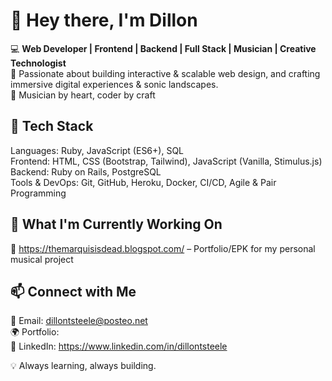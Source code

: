 # 👋 Hey there, I'm Dillon

💻 **Web Developer | Frontend | Backend | Full Stack | Musician | Creative Technologist**  
🚀 Passionate about building interactive & scalable web design, and crafting immersive digital experiences & sonic landscapes.  
🎸 Musician by heart, coder by craft  

## 🔧 Tech Stack  
Languages: Ruby, JavaScript (ES6+), SQL  
Frontend: HTML, CSS (Bootstrap, Tailwind), JavaScript (Vanilla, Stimulus.js)  
Backend: Ruby on Rails, PostgreSQL  
Tools & DevOps: Git, GitHub, Heroku, Docker, CI/CD, Agile & Pair Programming    

## 🚀 What I'm Currently Working On  
🔹 https://themarquisisdead.blogspot.com/ – Portfolio/EPK for my personal musical project  

## 📫 Connect with Me  
📧 Email: dillontsteele@posteo.net  
🌍 Portfolio:  
💼 LinkedIn: https://www.linkedin.com/in/dillontsteele  

💡 Always learning, always building.
